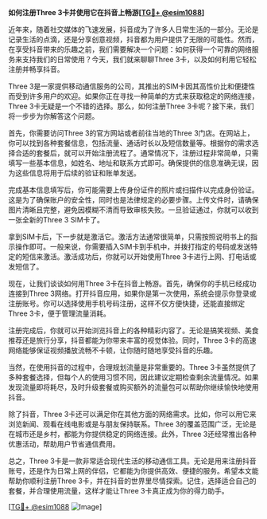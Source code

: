 **如何注册Three 3卡并使用它在抖音上畅游[[TG💪+ @esim1088](https://t.me/s/esim1088)]**

近年来，随着社交媒体的飞速发展，抖音成为了许多人日常生活的一部分。无论是记录生活的点滴，还是分享创意视频，抖音都为用户提供了无限的可能性。然而，在享受抖音带来的乐趣之前，我们需要解决一个问题：如何获得一个可靠的网络服务来支持我们的日常使用？今天，我们就来聊聊Three 3卡，以及如何利用它轻松注册并畅享抖音。

Three 3是一家提供移动通信服务的公司，其推出的SIM卡因其高性价比和便捷性而受到许多用户的欢迎。如果你正在寻找一种简单的方式来获取稳定的网络连接，Three 3卡无疑是一个不错的选择。那么，如何注册Three 3卡呢？接下来，我们将一步步为你解答这个问题。

首先，你需要访问Three 3的官方网站或者前往当地的Three 3门店。在网站上，你可以找到各种套餐信息，包括流量、通话时长以及短信数量等。根据你的需求选择合适的套餐后，就可以开始注册流程了。通常情况下，注册过程非常简单，只需填写一些基本信息，如姓名、地址和联系方式即可。确保提供的信息准确无误，因为这些信息将用于后续的验证和账单发送。

完成基本信息填写后，你可能需要上传身份证件的照片或扫描件以完成身份验证。这是为了确保账户的安全性，同时也是法律规定的必要步骤。上传文件时，请确保图片清晰且完整，避免因模糊不清而导致审核失败。一旦验证通过，你就可以收到一张全新的Three 3 SIM卡了。

拿到SIM卡后，下一步就是激活它。激活方法通常很简单，只需按照说明书上的指示操作即可。一般来说，你需要插入SIM卡到手机中，并拨打指定的号码或发送特定的短信来激活。激活成功后，你就可以开始使用Three 3卡进行上网、打电话或发短信了。

现在，让我们谈谈如何用Three 3卡在抖音上畅游。首先，确保你的手机已经成功连接到Three 3网络。打开抖音应用，如果你是第一次使用，系统会提示你登录或注册账号。你可以选择使用手机号码注册，这样不仅方便快捷，还能直接绑定Three 3卡，便于管理流量消耗。

注册完成后，你就可以开始浏览抖音上的各种精彩内容了。无论是搞笑视频、美食推荐还是旅行分享，抖音都能为你带来丰富的视觉体验。同时，Three 3卡的高速网络能够保证视频播放流畅不卡顿，让你随时随地享受抖音的乐趣。

当然，在使用抖音的过程中，合理规划流量是非常重要的。Three 3卡虽然提供了多种套餐选择，但每个人的使用习惯不同，因此建议定期检查剩余流量情况。如果发现流量即将耗尽，及时升级套餐或购买额外的流量包可以帮助你继续愉快地使用抖音。

除了抖音，Three 3卡还可以满足你在其他方面的网络需求。比如，你可以用它来浏览新闻、观看在线电影或是与朋友保持联系。Three 3的覆盖范围广泛，无论是在城市还是乡村，都能为你提供稳定的网络连接。此外，Three 3还经常推出各种优惠活动，帮助用户节省通信费用。

总之，Three 3卡是一款非常适合现代生活的移动通信工具。无论是用来注册抖音账号，还是作为日常上网的伴侣，它都能为你提供高效、便捷的服务。希望本文能帮助你顺利注册Three 3卡，并在抖音的世界里尽情探索。记住，选择适合自己的套餐，并合理使用流量，这样才能让Three 3卡真正成为你的得力助手。

[[TG💪+ @esim1088](https://t.me/s/esim1088) ![Image](https://i.postimg.cc/4NQfJmqS/Snipaste-2025-05-13-00-14-12.png)]